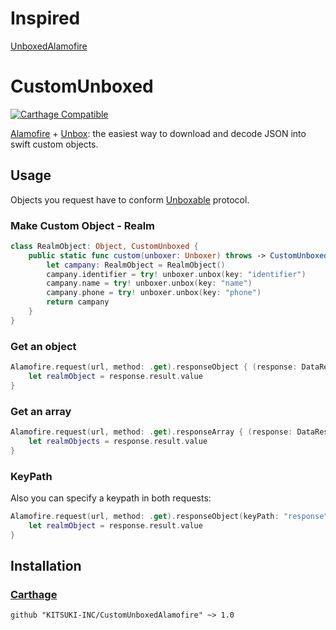 # Inspired
[UnboxedAlamofire](https://github.com/serejahh/UnboxedAlamofire)

# CustomUnboxed

[![Carthage Compatible](https://img.shields.io/badge/Carthage-compatible-4BC51D.svg?style=flat)](https://github.com/Carthage/Carthage)

[Alamofire](https://github.com/Alamofire/Alamofire) + [Unbox](https://github.com/JohnSundell/Unbox): the easiest way to download and decode JSON into swift custom objects.

## Usage

Objects you request have to conform [Unboxable](https://github.com/JohnSundell/Unbox#basic-example) protocol.

### Make Custom Object - Realm
``` swift
class RealmObject: Object, CustomUnboxed {
    public static func custom(unboxer: Unboxer) throws -> CustomUnboxed {
        let campany: RealmObject = RealmObject()
        campany.identifier = try! unboxer.unbox(key: "identifier")
        campany.name = try! unboxer.unbox(key: "name")
        campany.phone = try! unboxer.unbox(key: "phone")
        return campany
    }
}
```

### Get an object

``` swift
Alamofire.request(url, method: .get).responseObject { (response: DataResponse<RealmObject>) in
	let realmObject = response.result.value
}
```

### Get an array

``` swift
Alamofire.request(url, method: .get).responseArray { (response: DataResponse<[RealmObject]>) in
	let realmObjects = response.result.value
}
```

### KeyPath

Also you can specify a keypath in both requests:

``` swift
Alamofire.request(url, method: .get).responseObject(keyPath: "response") { (response: DataResponse<RealmObject>) in
	let realmObject = response.result.value
}
```

## Installation

### [Carthage](https://github.com/Carthage/Carthage)

```
github "KITSUKI-INC/CustomUnboxedAlamofire" ~> 1.0
```
